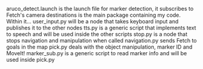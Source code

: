 aruco_detect.launch is the launch file for marker detection, it subscribes to Fetch's camera
destinations is the main package containing my code. Within it...
  user_input.py will be a node that takes keyboard input and publishes it to the other nodes
  tts.py is a generic script that implements text to speech and will be used inside the other scripts
  stop.py is a node that stops navigation and manipulation when called
  navigation.py sends Fetch to goals in the map
  pick.py deals with the object manipulation, marker ID and MoveIt!
  marker_sub.py is a generic script to read marker info and will be used inside pick.py

